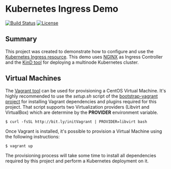 # Kubernetes Ingress Demo
[![Build Status](https://travis-ci.org/electrocucaracha/k8s-Ingress-demo.png)](https://travis-ci.org/electrocucaracha/k8s-Ingress-demo)
[![License](https://img.shields.io/badge/License-Apache%202.0-blue.svg)](https://opensource.org/licenses/Apache-2.0)

## Summary

This project was created to demonstrate how to configure and use the
[Kubernetes Ingress resource][1]. This demo uses [NGINX][2] as Ingress
Controller and the [KinD tool][3] for deploying a multinode Kubernetes
cluster.

## Virtual Machines

The [Vagrant tool][6] can be used for provisioning a CentOS Virtual
Machine. It's highly recommended to use the  *setup.sh* script of the
[bootstrap-vagrant project][7] for installing Vagrant
dependencies and plugins required for this project. That script
supports two Virtualization providers (Libvirt and VirtualBox) which
are determine by the **PROVIDER** environment variable.

    $ curl -fsSL http://bit.ly/initVagrant | PROVIDER=libvirt bash

Once Vagrant is installed, it's possible to provision a Virtual
Machine using the following instructions:

    $ vagrant up

The provisioning process will take some time to install all
dependencies required by this project and perform a Kubernetes
deployment on it.

[1]: https://kubernetes.io/docs/concepts/services-networking/ingress/
[2]: https://kubernetes.github.io/ingress-nginx/
[3]: https://kind.sigs.k8s.io/
[6]: https://www.vagrantup.com/
[7]: https://github.com/electrocucaracha/bootstrap-vagrant
